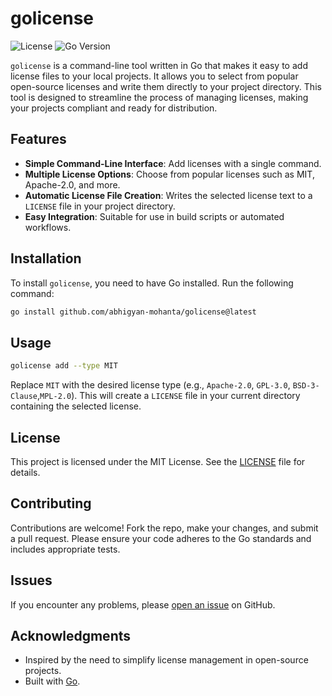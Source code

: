 # golicense

![License](https://img.shields.io/badge/license-MIT-blue.svg)
![Go Version](https://img.shields.io/badge/go-1.16%2B-blue.svg)

`golicense` is a command-line tool written in Go that makes it easy to add license files to your local projects. It allows you to select from popular open-source licenses and write them directly to your project directory. This tool is designed to streamline the process of managing licenses, making your projects compliant and ready for distribution.

## Features

- **Simple Command-Line Interface**: Add licenses with a single command.
- **Multiple License Options**: Choose from popular licenses such as MIT, Apache-2.0, and more.
- **Automatic License File Creation**: Writes the selected license text to a `LICENSE` file in your project directory.
- **Easy Integration**: Suitable for use in build scripts or automated workflows.

## Installation

To install `golicense`, you need to have Go installed. Run the following command:

```bash
go install github.com/abhigyan-mohanta/golicense@latest
```

## Usage

```bash
golicense add --type MIT
```

Replace `MIT` with the desired license type (e.g., `Apache-2.0`, `GPL-3.0`, `BSD-3-Clause`,`MPL-2.0`). This will create a `LICENSE` file in your current directory containing the selected license.

## License

This project is licensed under the MIT License. See the [LICENSE](./LICENSE) file for details.

## Contributing

Contributions are welcome! Fork the repo, make your changes, and submit a pull request. Please ensure your code adheres to the Go standards and includes appropriate tests.

## Issues

If you encounter any problems, please [open an issue](https://github.com/abhigyan-mohanta/golicense/issues) on GitHub.

## Acknowledgments

- Inspired by the need to simplify license management in open-source projects.
- Built with [Go](https://golang.org/).
